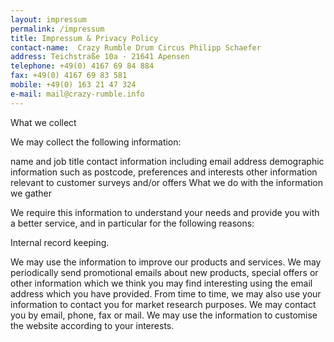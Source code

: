 ```yaml
---
layout: impressum
permalink: /impressum
title: Impressum & Privacy Policy
contact-name:  Crazy Rumble Drum Circus Philipp Schaefer
address: Teichstraße 10a · 21641 Apensen
telephone: +49(0) 4167 69 84 884
fax: +49(0) 4167 69 83 581
mobile: +49(0) 163 21 47 324
e-mail: mail@crazy-rumble.info
---
```


What we collect

We may collect the following information:

name and job title
contact information including email address
demographic information such as postcode, preferences and interests
other information relevant to customer surveys and/or offers
What we do with the information we gather

We require this information to understand your needs and provide you with a better service, and in particular for the following reasons:

Internal record keeping.

We may use the information to improve our products and services.
We may periodically send promotional emails about new products, special offers or other information which we think you may find interesting using the email address which you have provided.
From time to time, we may also use your information to contact you for market research purposes. We may contact you by email, phone, fax or mail. We may use the information to customise the website according to your interests.
